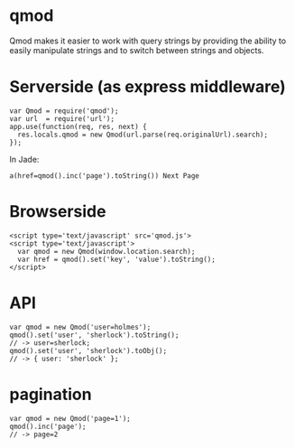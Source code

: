 qmod
====

Qmod makes it easier to work with query strings by providing the ability to easily manipulate strings and to switch between strings and objects.

Serverside (as express middleware)
====

```
var Qmod = require('qmod');
var url  = require('url');
app.use(function(req, res, next) {
  res.locals.qmod = new Qmod(url.parse(req.originalUrl).search);
});
```

In Jade:

```
a(href=qmod().inc('page').toString()) Next Page
```



Browserside
====
```
<script type='text/javascript' src='qmod.js'>
<script type='text/javascript'>
  var qmod = new Qmod(window.location.search);
  var href = qmod().set('key', 'value').toString();
</script>
```

API
====
```
var qmod = new Qmod('user=holmes');
qmod().set('user', 'sherlock').toString();
// -> user=sherlock;
qmod().set('user', 'sherlock').toObj();
// -> { user: 'sherlock' };
```
pagination
======
```
var qmod = new Qmod('page=1');
qmod().inc('page');
// -> page=2
```


